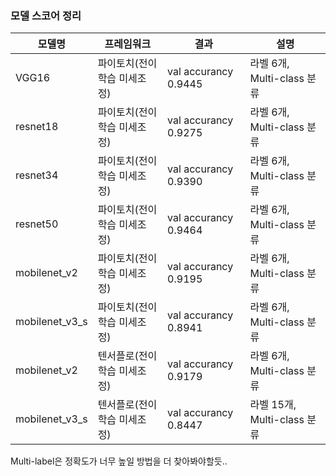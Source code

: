 ### 모델 스코어 정리

|모델명|프레임워크|결과|설명
|------|---|---|---|
|VGG16|파이토치(전이학습 미세조정)|val accurancy 0.9445|라벨 6개, Multi-class 분류
|resnet18|파이토치(전이학습 미세조정)|val accurancy 0.9275|라벨 6개, Multi-class 분류
|resnet34|파이토치(전이학습 미세조정)|val accurancy 0.9390|라벨 6개, Multi-class 분류
|resnet50|파이토치(전이학습 미세조정)|val accurancy 0.9464|라벨 6개, Multi-class 분류
|mobilenet_v2|파이토치(전이학습 미세조정)|val accurancy 0.9195|라벨 6개, Multi-class 분류 
|mobilenet_v3_s|파이토치(전이학습 미세조정)|val accurancy 0.8941|라벨 6개, Multi-class 분류
|mobilenet_v2|텐서플로(전이학습 미세조정)|val accurancy 0.9179|라벨 6개, Multi-class 분류
|mobilenet_v3_s|텐서플로(전이학습 미세조정)|val accurancy 0.8447|라벨 15개, Multi-class 분류

Multi-label은 정확도가 너무  높일 방법을 더 찾아봐야할듯..

